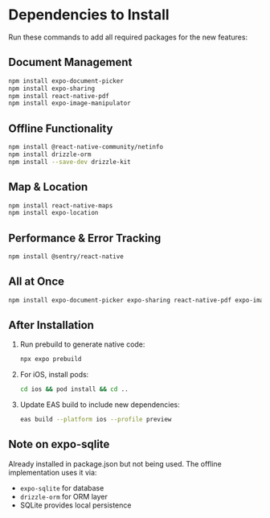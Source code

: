 # Dependencies to Install

Run these commands to add all required packages for the new features:

## Document Management
```bash
npm install expo-document-picker
npm install expo-sharing
npm install react-native-pdf
npm install expo-image-manipulator
```

## Offline Functionality
```bash
npm install @react-native-community/netinfo
npm install drizzle-orm
npm install --save-dev drizzle-kit
```

## Map & Location
```bash
npm install react-native-maps
npm install expo-location
```

## Performance & Error Tracking
```bash
npm install @sentry/react-native
```

## All at Once
```bash
npm install expo-document-picker expo-sharing react-native-pdf expo-image-manipulator @react-native-community/netinfo drizzle-orm react-native-maps expo-location @sentry/react-native && npm install --save-dev drizzle-kit
```

## After Installation

1. Run prebuild to generate native code:
   ```bash
   npx expo prebuild
   ```

2. For iOS, install pods:
   ```bash
   cd ios && pod install && cd ..
   ```

3. Update EAS build to include new dependencies:
   ```bash
   eas build --platform ios --profile preview
   ```

## Note on expo-sqlite

Already installed in package.json but not being used. The offline implementation uses it via:
- `expo-sqlite` for database
- `drizzle-orm` for ORM layer
- SQLite provides local persistence

